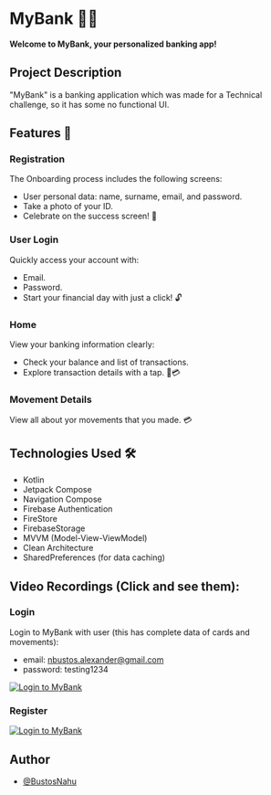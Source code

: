 
# MyBank 🏦💸

**Welcome to MyBank, your personalized banking app!**



## Project Description

"MyBank" is a banking application which was made for a Technical challenge, so it has some no functional UI.

## Features 🚀

### Registration

The Onboarding process includes the following screens:
- User personal data: name, surname, email, and password.
- Take a photo of your ID.
- Celebrate on the success screen! 🎉

### User Login

Quickly access your account with:
- Email.
- Password.
- Start your financial day with just a click! 🔓

### Home

View your banking information clearly:
- Check your balance and list of transactions.
- Explore transaction details with a tap. 💼💳

### Movement Details
View all about yor movements that you made. 💳

## Technologies Used 🛠️

- Kotlin
- Jetpack Compose
- Navigation Compose
- Firebase Authentication
- FireStore
- FirebaseStorage
- MVVM (Model-View-ViewModel)
- Clean Architecture
- SharedPreferences (for data caching)


   

## Video Recordings (Click and see them):
### Login
Login to MyBank with user (this has complete data of cards and movements):
- email: nbustos.alexander@gmail.com
- password: testing1234
  
[![Login to MyBank](https://firebasestorage.googleapis.com/v0/b/mybank-c6a86.appspot.com/o/Screenshot%202024-07-01%20at%2010.10.39%E2%80%AFAM.png?alt=media&token=ccdd9b5e-e27b-441a-a8c4-0e8f521fa9ea)](https://firebasestorage.googleapis.com/v0/b/mybank-c6a86.appspot.com/o/login_myBank.mp4?alt=media&token=3e8fda5b-49a7-4764-a029-a2d9f8f348f3)


### Register

[![Login to MyBank](https://firebasestorage.googleapis.com/v0/b/mybank-c6a86.appspot.com/o/Screenshot%202024-07-01%20at%2010.11.48%E2%80%AFAM.png?alt=media&token=0c0d8126-a7d8-4707-a39a-531fd1246865)](https://firebasestorage.googleapis.com/v0/b/mybank-c6a86.appspot.com/o/register_myBank.mp4?alt=media&token=32e82535-2e9a-4886-a8ba-86171faff067)

## Author
- [@BustosNahu](https://github.com/BustosNahu)

